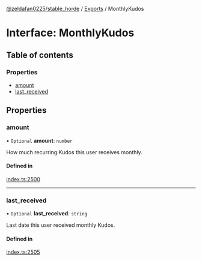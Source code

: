 [@zeldafan0225/stable_horde](../README.md) / [Exports](../modules.md) / MonthlyKudos

# Interface: MonthlyKudos

## Table of contents

### Properties

- [amount](MonthlyKudos.md#amount)
- [last\_received](MonthlyKudos.md#last_received)

## Properties

### amount

• `Optional` **amount**: `number`

How much recurring Kudos this user receives monthly.

#### Defined in

[index.ts:2500](https://github.com/ZeldaFan0225/stable_horde/blob/c25ea19/index.ts#L2500)

___

### last\_received

• `Optional` **last\_received**: `string`

Last date this user received monthly Kudos.

#### Defined in

[index.ts:2505](https://github.com/ZeldaFan0225/stable_horde/blob/c25ea19/index.ts#L2505)
